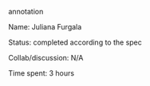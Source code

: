 annotation

Name: Juliana Furgala

Status: completed according to the spec

Collab/discussion: N/A

Time spent: 3 hours